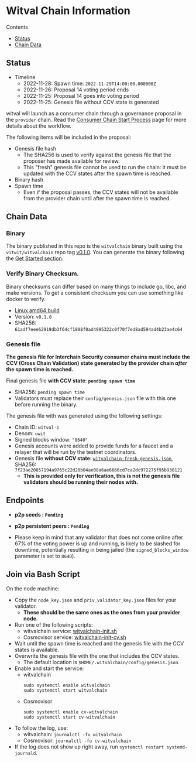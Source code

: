 # Witval Chain Information

Contents

* [Status](#status)
* [Chain Data](#chain-data)

## Status

* Timeline
  * 2022-11-28: Spawn time: `2022-11-29T14:00:00.000000Z`
  * 2022-11-26: Proposal 14 voting period ends
  * 2022-11-25: Proposal 14 goes into voting period
  * 2022-11-25: Genesis file without CCV state is generated

witval will launch as a consumer chain through a governance proposal in the `provider` chain. Read the [Consumer Chain Start Process](/docs/Consumer-Chain-Start-Process.md) page for more details about the workflow.

The following items will be included in the proposal:
* Genesis file hash
  * The SHA256 is used to verify against the genesis file that the proposer has made available for review.
  * This "fresh" genesis file cannot be used to run the chain: it must be updated with the CCV states after the spawn time is reached.
* Binary hash
* Spawn time
  * Even if the proposal passes, the CCV states will not be available from the provider chain until after the spawn time is reached.

## Chain Data

### Binary

The binary published in this repo is the `witvalchain` binary built using the `vitwit/witvalchain` repo tag [v0.1.0](https://github.com/vitwit/witvalchain/releases/tag/v0.1.0). You can generate the binary following the [Get Started section](https://github.com/vitwit/witvalchain/tree/v0.1.0#get-started).


### Verify Binary Checksum.
Binary checksums can differ based on many things to include go, libc, and make versions. To get a consistent checksum you can use something like docker to verify.

  * [Linux amd64 build](witvalchain)
  * Version: `v0.1.0`
  * SHA256: `61adf7eee62919db3f64cf1808f0ad4995322c0f70f7ed8ad594ad4b23ae4c64`

### Genesis file

**The genesis file for Interchain Security consumer chains must include the CCV (Cross Chain Validation) state generated by the provider chain _after_ the spawn time is reached.**

Final genesis file **with CCV state**: **`pending spawn time`**
- SHA256: `pending spawn time`
- Validators must replace their `config/genesis.json` file with this one before running the binary.

The genesis file with was generated using the following settings:

* Chain ID: `witval-1`
* Denom: `uwit`
* Signed blocks window: `"8640"`
* Genesis accounts were added to provide funds for a faucet and a relayer that will be run by the testnet coordinators.
* Genesis file **without CCV state**: [`witvalchain-fresh-genesis.json`](witvalchain-fresh-genesis.json), SHA256: `7f23ae20857194a9765c22d20b04ae08a6ae6666cd7ca2dc972275f95b930121`
  * **This is provided only for verification, this is not the genesis file validators should be running their nodes with.**

## Endpoints

* **p2p seeds : `Pending`**
* **p2p persistent peers : `Pending`**

* Please keep in mind that any validator that does not come online after 67% of the voting power is up and running, is likely to be slashed for downtime, potentially resulting in being jailed (the `signed_blocks_window` parameter is set to `8640`).

## Join via Bash Script

On the node machine:
- Copy the `node_key.json` and `priv_validator_key.json` files for your validator.
  - **These should be the same ones as the ones from your provider node**.
- Run one of the following scripts:
  - witvalchain service: [witvalchain-init.sh](witvalchain-init.sh)
  - Cosmovisor service: [witvalchain-init-cv.sh](witvalchain-init-cv.sh)
- Wait until the spawn time is reached and the genesis file with the CCV states is available.
- Overwrite the genesis file with the one that includes the CCV states.
  - The default location is `$HOME/.witvalchain/config/genesis.json`.
- Enable and start the service:
  - witvalchain
    ```
    sudo systemctl enable witvalchain
    sudo systemctl start witvalchain
    ```
  - Cosmovisor
    ```
    sudo systemctl enable cv-witvalchain
    sudo systemctl start cv-witvalchain
    ```
- To follow the log, use:
  - witvalchain: `journalctl -fu witvalchain`
  - Cosmovisor: `journalctl -fu cv-witvalchain`
- If the log does not show up right away, run `systemctl restart systemd-journald`.